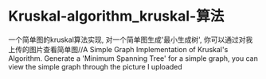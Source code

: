 # Kruskal-algorithm_kruskal-算法
一个简单图的kruskal算法实现, 对一个简单图生成'最小生成树', 你可以通过对我上传的图片查看简单图//A Simple Graph Implementation of Kruskal's Algorithm. Generate a 'Minimum Spanning Tree' for a simple graph, you can view the simple graph through the picture I uploaded
